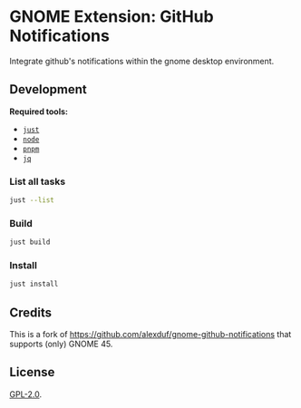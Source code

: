# GNOME Extension: GitHub Notifications

Integrate github's notifications within the gnome desktop environment.

## Development

**Required tools:**
* [`just`](https://just.systems/)
* [`node`](https://nodejs.org/)
* [`pnpm`](https://pnpm.io/)
* [`jq`](https://jqlang.github.io/jq/)

### List all tasks

```sh
just --list
```

### Build

```sh
just build
```

### Install

```sh
just install
```

## Credits

This is a fork of https://github.com/alexduf/gnome-github-notifications that supports (only) GNOME 45.

## License

[GPL-2.0](https://github.com/KSXGitHub/gnome-shell-extension-github-notifications/blob/master/LICENSE).
